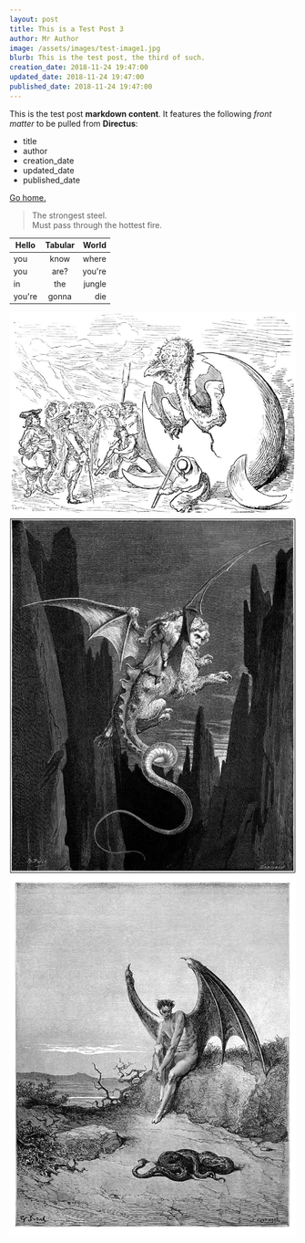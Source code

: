 ```yaml
---
layout: post
title: This is a Test Post 3
author: Mr Author
image: /assets/images/test-image1.jpg
blurb: This is the test post, the third of such.
creation_date: 2018-11-24 19:47:00
updated_date: 2018-11-24 19:47:00
published_date: 2018-11-24 19:47:00
---
```

This is the test post __markdown content__. It features the following _front matter_ to be pulled from __Directus__:
* title
* author
* creation_date
* updated_date
* published_date

[Go home.](../)

> The strongest steel.<br>
> Must pass through the hottest fire.

| Hello  | Tabular | World  |
| ------ |:-------:| ------:|
| you    | know    | where  |
| you    | are?    | you're |
| in     | the     | jungle |
| you're | gonna   | die    |

![Test Image1][test1]
![Test Image2][test2]
![Test Image3][test3]

[test1]: /assets/images/test-image1.jpg#center
[test2]: /assets/images/test-image2.jpg#center
[test3]: /assets/images/test-image3.jpg#center
